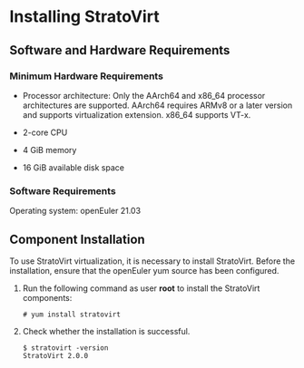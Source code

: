 # Installing StratoVirt

## Software and Hardware Requirements

### Minimum Hardware Requirements

- Processor architecture: Only the AArch64 and x86_64 processor architectures are supported. AArch64 requires ARMv8 or a later version and supports virtualization extension. x86_64 supports VT-x.

- 2-core CPU
- 4 GiB memory
- 16 GiB available disk space

### Software Requirements

Operating system: openEuler 21.03



## Component Installation

To use StratoVirt virtualization, it is necessary to install StratoVirt. Before the installation, ensure that the openEuler yum source has been configured.

1. Run the following command as user **root** to install the StratoVirt components:

   ```
   # yum install stratovirt
   ```


2. Check whether the installation is successful.

   ```
   $ stratovirt -version
   StratoVirt 2.0.0
   ```


